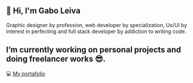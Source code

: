 ## 👋 Hi, I'm Gabo Leiva
Graphic designer by profession, web developer by specialization, Ux/UI by interest in perfecting and full stack developer by addiction to writing code.

## I’m currently working on personal projects and doing freelancer works 😎.
  💻  [My portafolio](https://gaboleiva-dsgn.github.io/portafolio-gabo/)
<!--
**gaboleiva-dsgn/gaboleiva-dsgn** is a ✨ _special_ ✨ repository because its `README.md` (this file) appears on your GitHub profile.

Here are some ideas to get you started:

- 🔭 I’m currently working on ...
- 🌱 I’m currently learning ...
- 👯 I’m looking to collaborate on ...
- 🤔 I’m looking for help with ...
- 💬 Ask me about ...
- 📫 How to reach me: ...
- 😄 Pronouns: ...
- ⚡ Fun fact: ...
-->
